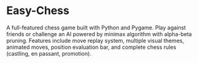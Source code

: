# Easy-Chess
A full-featured chess game built with Python and Pygame. Play against friends or challenge an AI powered by minimax algorithm with alpha-beta pruning. Features include move replay system, multiple visual themes, animated moves, position evaluation bar, and complete chess rules (castling, en passant, promotion).
